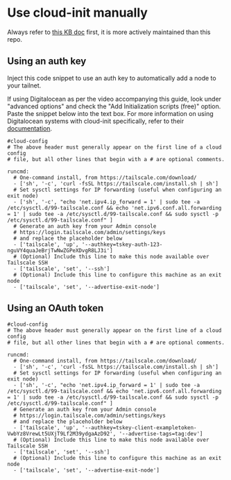 # Use cloud-init manually

Always refer to [this KB doc](https://tailscale.com/kb/1293/cloud-init) first, it is more actively maintained than this repo.

## Using an auth key

Inject this code snippet to use an auth key to automatically add a node to your tailnet.

If using Digitalocean as per the video accompanying this guide, look under "advanced options" and check the "Add Initialization scripts (free)" option. Paste the snippet below into the text box. For more information on using Digitalocean systems with cloud-init specifically, refer to their [documentation](https://docs.digitalocean.com/products/droplets/how-to/automate-setup-with-cloud-init/).

```
#cloud-config
# The above header must generally appear on the first line of a cloud config
# file, but all other lines that begin with a # are optional comments.

runcmd:
  # One-command install, from https://tailscale.com/download/
  - ['sh', '-c', 'curl -fsSL https://tailscale.com/install.sh | sh']
  # Set sysctl settings for IP forwarding (useful when configuring an exit node)
  - ['sh', '-c', "echo 'net.ipv4.ip_forward = 1' | sudo tee -a /etc/sysctl.d/99-tailscale.conf && echo 'net.ipv6.conf.all.forwarding = 1' | sudo tee -a /etc/sysctl.d/99-tailscale.conf && sudo sysctl -p /etc/sysctl.d/99-tailscale.conf" ]
  # Generate an auth key from your Admin console
  # https://login.tailscale.com/admin/settings/keys
  # and replace the placeholder below
  - ['tailscale', 'up', '--authkey=tskey-auth-123-nguVY4quaJeBrjTwNwZGPeXDvgR8LJ3i']
  # (Optional) Include this line to make this node available over Tailscale SSH
  - ['tailscale', 'set', '--ssh']
  # (Optional) Include this line to configure this machine as an exit node
  - ['tailscale', 'set', '--advertise-exit-node']
```

## Using an OAuth token

```
#cloud-config
# The above header must generally appear on the first line of a cloud config
# file, but all other lines that begin with a # are optional comments.

runcmd:
  # One-command install, from https://tailscale.com/download/
  - ['sh', '-c', 'curl -fsSL https://tailscale.com/install.sh | sh']
  # Set sysctl settings for IP forwarding (useful when configuring an exit node)
  - ['sh', '-c', "echo 'net.ipv4.ip_forward = 1' | sudo tee -a /etc/sysctl.d/99-tailscale.conf && echo 'net.ipv6.conf.all.forwarding = 1' | sudo tee -a /etc/sysctl.d/99-tailscale.conf && sudo sysctl -p /etc/sysctl.d/99-tailscale.conf" ]
  # Generate an auth key from your Admin console
  # https://login.tailscale.com/admin/settings/keys
  # and replace the placeholder below
  - ['tailscale', 'up', '--authkey=tskey-client-exampletoken-VwbYz8VrewLt5UXjT9Lf2M39ydgaAzD92', '--advertise-tags=tag:dev']
  # (Optional) Include this line to make this node available over Tailscale SSH
  - ['tailscale', 'set', '--ssh']
  # (Optional) Include this line to configure this machine as an exit node
  - ['tailscale', 'set', '--advertise-exit-node']
```
